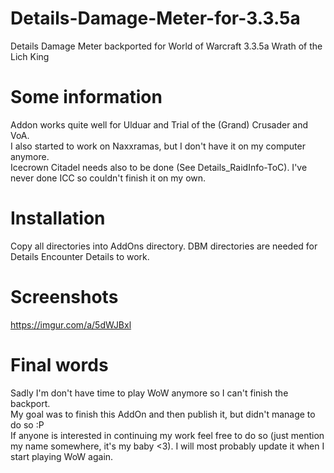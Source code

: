 # Details-Damage-Meter-for-3.3.5a
Details Damage Meter backported for World of Warcraft 3.3.5a Wrath of the Lich King

# Some information
Addon works quite well for Ulduar and Trial of the (Grand) Crusader and VoA.  
I also started to work on Naxxramas, but I don't have it on my computer anymore.  
Icecrown Citadel needs also to be done (See Details_RaidInfo-ToC). I've never done ICC so couldn't finish it on my own.

# Installation

Copy all directories into AddOns directory.
DBM directories are needed for Details Encounter Details to work.

# Screenshots
https://imgur.com/a/5dWJBxl

# Final words
Sadly I'm don't have time to play WoW anymore so I can't finish the backport.  
My goal was to finish this AddOn and then publish it, but didn't manage to do so :P  
If anyone is interested in continuing my work feel free to do so (just mention my name somewhere, it's my baby <3).
I will most probably update it when I start playing WoW again.
